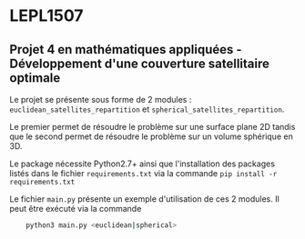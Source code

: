 # LEPL1507
Projet 4 en mathématiques appliquées - Développement d'une couverture satellitaire optimale
-

Le projet se présente sous forme de 2 modules : `euclidean_satellites_repartition` et `spherical_satellites_repartition`.

Le premier permet de résoudre le problème sur une surface plane 2D tandis que le second permet de résoudre le problème sur un volume sphérique en 3D. 

Le package nécessite Python2.7+ ainsi que l'installation des packages listés dans le fichier `requirements.txt` via la commande `pip install -r requirements.txt`

Le fichier `main.py` présente un exemple d'utilisation de ces 2 modules. Il peut être exécuté via la commande
```sh
    python3 main.py <euclidean|spherical>
```
